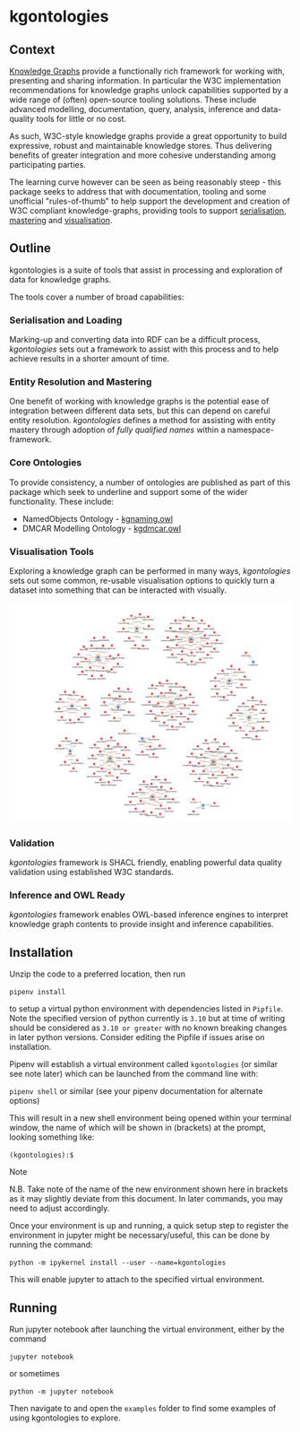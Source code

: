 # kgontologies

## Context

[Knowledge Graphs](docs/knowledge_graphs.md) provide a functionally rich framework for working with, presenting and sharing information. In particular the W3C implementation recommendations for knowledge graphs unlock capabilities supported by a wide range of (often) open-source tooling solutions. These include advanced modelling, documentation, query, analysis, inference and data-quality tools for little or no cost.

As such, W3C-style knowledge graphs provide a great opportunity to build expressive, robust and maintainable knowledge stores. Thus delivering benefits of greater integration and more cohesive understanding among participating parties.

The learning curve however can be seen as being reasonably steep - this package seeks to address that with documentation, tooling and some unofficial "rules-of-thumb" to help support the development and creation of W3C compliant knowledge-graphs, providing tools to support [serialisation](docs/serialisation.md), [mastering](docs/kg_mastering.md) and [visualisation](docs/kg_visualisation.md).

## Outline

kgontologies is a suite of tools that assist in processing and exploration of data for knowledge graphs.

The tools cover a number of broad capabilities:

### Serialisation and Loading

Marking-up and converting data into RDF can be a difficult process, *kgontologies* sets out a framework to assist with this process and to help achieve results in a shorter amount of time.

### Entity Resolution and Mastering

One benefit of working with knowledge graphs is the potential ease of integration between different data sets, but this can depend on careful entity resolution. *kgontologies* defines a method for assisting with entity mastery through adoption of *fully qualified names* within a namespace-framework.

### Core Ontologies

To provide consistency, a number of ontologies are published as part of this package which seek to underline and support some of the wider functionality. These include:

* NamedObjects Ontology - [kgnaming.owl](ontologies/kgnaming.owl)
* DMCAR Modelling Ontology - [kgdmcar.owl](ontologies/kgdmcar.owl)

### Visualisation Tools

Exploring a knowledge graph can be performed in many ways, *kgontologies* sets out some common, re-usable visualisation options to quickly turn a dataset into something that can be interacted with visually.

![Image of a knowledge graph depicting staff and the departments they work in at an imaginary bank](examples/acmestaff.png)

### Validation

*kgontologies* framework is SHACL friendly, enabling powerful data quality validation using established W3C standards.

### Inference and OWL Ready

*kgontologies* framework enables OWL-based inference engines to interpret knowledge graph contents to provide insight and inference capabilities.

## Installation

Unzip the code to a preferred location, then run

`pipenv install`

to setup a virtual python environment with dependencies listed in `Pipfile`. Note the specified version of python currently is `3.10` but at time of writing should be considered as `3.10 or greater` with no known breaking changes in later python versions. Consider editing the Pipfile if issues arise on installation.

Pipenv will establish a virtual environment called `kgontologies` (or similar see note later) which can be launched from the command line with:

`pipenv shell` or similar (see your pipenv documentation for alternate options)

This will result in a new shell environment being opened within your terminal window, the name of which will be shown in (brackets) at the prompt, looking something like:

`(kgontologies):$`

> [!NOTE]  
> N.B. Take note of the name of the new environment shown here in brackets as it may slightly deviate from this document. In later commands, you may need to adjust accordingly.

Once your environment is up and running, a quick setup step to register the environment in jupyter might be necessary/useful, this can be done by running the command:

`python -m ipykernel install --user --name=kgontologies`

This will enable jupyter to attach to the specified virtual environment.

## Running

Run jupyter notebook after launching the virtual environment, either by the command

`jupyter notebook`

or sometimes

`python -m jupyter notebook`

Then navigate to and open the `examples` folder to find some examples of using kgontologies to explore.
